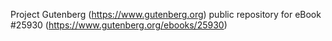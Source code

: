 Project Gutenberg (https://www.gutenberg.org) public repository for eBook #25930 (https://www.gutenberg.org/ebooks/25930)
